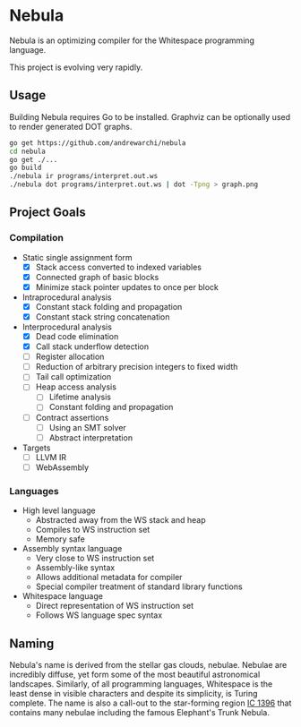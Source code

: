 # Nebula

Nebula is an optimizing compiler for the Whitespace programming
language.

This project is evolving very rapidly.

## Usage

Building Nebula requires Go to be installed. Graphviz can be optionally
used to render generated DOT graphs.

```sh
go get https://github.com/andrewarchi/nebula
cd nebula
go get ./...
go build
./nebula ir programs/interpret.out.ws
./nebula dot programs/interpret.out.ws | dot -Tpng > graph.png
```

## Project Goals

### Compilation

- Static single assignment form
  - [x] Stack access converted to indexed variables
  - [x] Connected graph of basic blocks
  - [x] Minimize stack pointer updates to once per block
- Intraprocedural analysis
  - [x] Constant stack folding and propagation
  - [x] Constant stack string concatenation
- Interprocedural analysis
  - [x] Dead code elimination
  - [x] Call stack underflow detection
  - [ ] Register allocation
  - [ ] Reduction of arbitrary precision integers to fixed width
  - [ ] Tail call optimization
  - [ ] Heap access analysis
    - [ ] Lifetime analysis
    - [ ] Constant folding and propagation
  - [ ] Contract assertions
    - [ ] Using an SMT solver
    - [ ] Abstract interpretation
- Targets
  - [ ] LLVM IR
  - [ ] WebAssembly

### Languages

- High level language
  - Abstracted away from the WS stack and heap
  - Compiles to WS instruction set
  - Memory safe
- Assembly syntax language
  - Very close to WS instruction set
  - Assembly-like syntax
  - Allows additional metadata for compiler
  - Special compiler treatment of standard library functions
- Whitespace language
  - Direct representation of WS instruction set
  - Follows WS language spec syntax

## Naming

Nebula's name is derived from the stellar gas clouds, nebulae. Nebulae
are incredibly diffuse, yet form some of the most beautiful astronomical
landscapes. Similarly, of all programming languages, Whitespace is the
least dense in visible characters and despite its simplicity, is Turing
complete. The name is also a call-out to the star-forming region
[IC 1396](https://nitarp.ipac.caltech.edu/system/media_files/binaries/191/original/johnson2017sci.pdf)
that contains many nebulae including the famous Elephant's Trunk Nebula.
